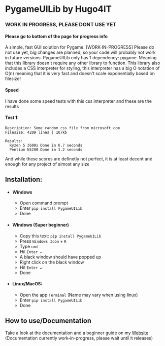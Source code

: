 # PygameUILib by Hugo4IT
### WORK IN PROGRESS, PLEASE DONT USE YET
#### Please go to bottom of the page for progress info
A simple, fast GUI solution for Pygame. [WORK-IN-PROGRESS] Please do not use yet, big changes are planned, so your code will probably not work in future versions. PygameUILib only has 1 dependency: pygame. Meaning that this library doesn't require any other library to function. This library also includes a CSS interpreter for styling, this interpreter has a big O notation of O(n) meaning that it is very fast and doesn't scale exponentially based on filesize!

#### Speed
I have done some speed tests with this css interpreter and these are the results
  #### Test 1:
  ```
  Description: Some random css file from microsoft.com
  Filesize: 4209 lines | 107kb
  
  Results:
    Ryzen 5 3600x Done in 0.7 seconds
    Pentium N4200 Done in 1.2 seconds
  ```
And while these scores are definetly not perfect, it is at least decent and enough for any project of almost any size
    
## Installation:
- #### Windows
  - Open command prompt
  - Enter `pip install PygameUILib`
  - Done
- #### Windows (Super beginner)
  - Copy this text: `pip install PygameUILib`
  - Press `Windows Icon` + `R`
  - Type `cmd`
  - Hit `Enter ↵`
  - A black window should have popped up
  - Right click on the black window
  - Hit `Enter ↵`
  - Done
- #### Linux/MacOS:
  - Open the app `Terminal` (Name may vary when using linux)
  - Enter `pip install PygameUILib`
  - Done

## How to use/Documentation
Take a look at the documentation and a beginner guide on my [Website](https://Hugo4IT.com/PygameUILib)
(Documentation currently work-in-progress, please wait until it releases)

